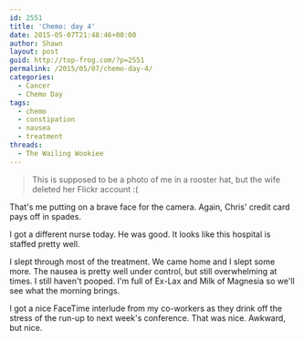 ```yaml
---
id: 2551
title: 'Chemo: day 4'
date: 2015-05-07T21:48:46+00:00
author: Shawn
layout: post
guid: http://top-frog.com/?p=2551
permalink: /2015/05/07/chemo-day-4/
categories:
  - Cancer
  - Chemo Day
tags:
  - chemo
  - constipation
  - nausea
  - treatment
threads:
  - The Wailing Wookiee
---
```


<blockquote>
This is supposed to be a photo of me in a rooster hat, but the wife deleted her Flickr account :(
</blockquote>

That's me putting on a brave face for the camera. Again, Chris' credit card pays off in spades.

I got a different nurse today. He was good. It looks like this hospital is staffed pretty well.

I slept through most of the treatment. We came home and I slept some more. The nausea is pretty well under control, but still overwhelming at times. I still haven't pooped. I'm full of Ex-Lax and Milk of Magnesia so we'll see what the morning brings.

I got a nice FaceTime interlude from my co-workers as they drink off the stress of the run-up to next week's conference. That was nice. Awkward, but nice.